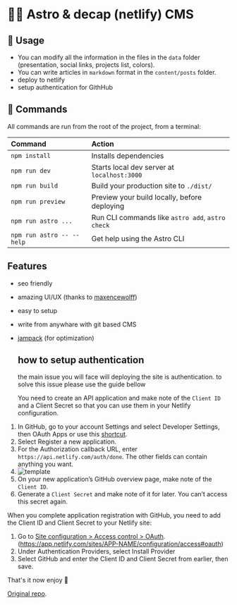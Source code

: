 # 👨‍🚀 Astro & decap (netlify) CMS 

## 🥷 Usage

- You can modify all the information in the files in the `data` folder (presentation, social links, projects list, colors).
- You can write articles in `markdown` format in the `content/posts` folder.
- deploy to netlify
- setup authentication for GithHub

## 🧞 Commands

All commands are run from the root of the project, from a terminal:

| Command                   | Action                                           |
| :------------------------ | :----------------------------------------------- |
| `npm install`             | Installs dependencies                            |
| `npm run dev`             | Starts local dev server at `localhost:3000`      |
| `npm run build`           | Build your production site to `./dist/`          |
| `npm run preview`         | Preview your build locally, before deploying     |
| `npm run astro ...`       | Run CLI commands like `astro add`, `astro check` |
| `npm run astro -- --help` | Get help using the Astro CLI                     |

## Features
- seo friendly
- amazing UI/UX (thanks to [maxencewolff](https://www.maxencewolff.com))
- easy to setup
- write from anywhare with git based CMS
- [jampack](https://github.com/divriots/jampack) (for optimization)

  ## how to setup authentication
  the main issue you will face will deploying the site is authentication. to solve this issue please use the guide bellow

  You need to create an API application and make note of the `Client ID` and a Client Secret so that you can use them in your Netlify configuration.

1. In GitHub, go to your account Settings and select Developer Settings, then OAuth Apps or use this [shortcut](https://github.com/settings/developers).
2. Select Register a new application.
3. For the Authorization callback URL, enter `https://api.netlify.com/auth/done`. The other fields can contain anything you want.
4. ![template](https://d33wubrfki0l68.cloudfront.net/67edd5b656c432888d736cd40125cb61376905bb/120ac/images/visitor-access-github-oauth-config.png)
5. On your new application’s GitHub overview page, make note of the `Client ID`.
6. Generate a `Client Secret` and make note of it for later. You can’t access this secret again.

When you complete application registration with GitHub, you need to add the Client ID and Client Secret to your Netlify site:
1. Go to [Site configuration > Access control > OAuth](https://app.netlify.com/sites/astro-decapcms-starter/configuration/access#oauth). (https://app.netlify.com/sites/APP-NAME/configuration/access#oauth)
2. Under Authentication Providers, select Install Provider
3. Select GitHub and enter the Client ID and Client Secret from earlier, then save.

That's it now enjoy 🥂

[Original repo](https://github.com/gxanshu/astro-decap-cms-starter).

<!-- markdownlint-restore -->
<!-- prettier-ignore-end -->

<!-- ALL-CONTRIBUTORS-LIST:END -->
<!-- prettier-ignore-start -->
<!-- markdownlint-disable -->

<!-- markdownlint-restore -->
<!-- prettier-ignore-end -->

<!-- ALL-CONTRIBUTORS-LIST:END -->

